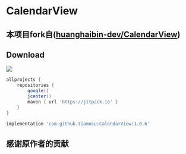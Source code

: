 # CalendarView
## 本项目fork自([huanghaibin-dev/CalendarView](https://github.com/huanghaibin-dev/CalendarView))

## Download
[![](https://jitpack.io/v/tiamosu/CalendarView.svg)](https://jitpack.io/#tiamosu/CalendarView)

```groovy
allprojects {
    repositories {
        google()
        jcenter()
        maven { url 'https://jitpack.io' }
    }
}
```

``` groovy
implementation 'com.github.tiamosu:CalendarView:1.0.6'
```

## 感谢原作者的贡献

